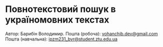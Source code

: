 # Повнотекстовий пошук в україномовних текстах

Автор: Барибін Володимир.
Пошта (робоча): vohanchib.dev@gmail.com
Пошта (навчальна): ipzm231_bvr@student.ztu.edu.ua
